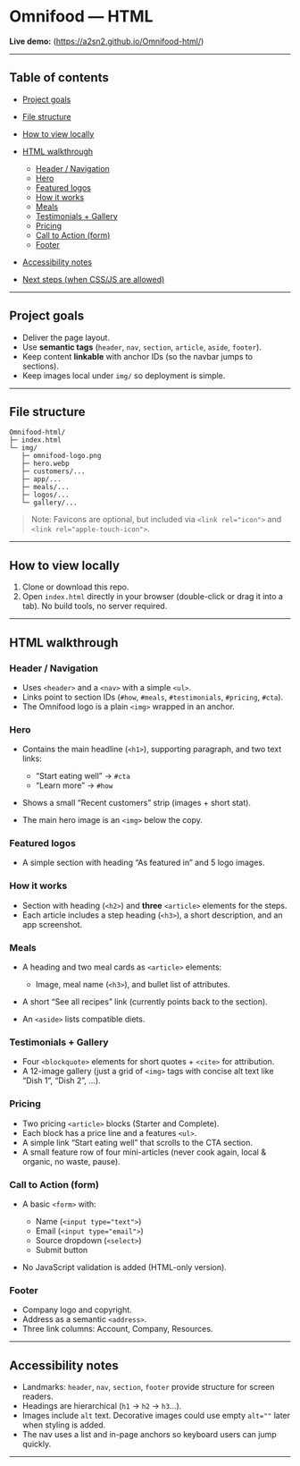 # Omnifood — HTML

**Live demo:** (https://a2sn2.github.io/Omnifood-html/)

---

## Table of contents

* [Project goals](#project-goals)
* [File structure](#file-structure)
* [How to view locally](#how-to-view-locally)
* [HTML walkthrough](#html-walkthrough)

  * [Header / Navigation](#header--navigation)
  * [Hero](#hero)
  * [Featured logos](#featured-logos)
  * [How it works](#how-it-works)
  * [Meals](#meals)
  * [Testimonials + Gallery](#testimonials--gallery)
  * [Pricing](#pricing)
  * [Call to Action (form)](#call-to-action-form)
  * [Footer](#footer)
* [Accessibility notes](#accessibility-notes)
* [Next steps (when CSS/JS are allowed)](#next-steps-when-cssjs-are-allowed)

---

## Project goals

* Deliver the page layout.
* Use **semantic tags** (`header`, `nav`, `section`, `article`, `aside`, `footer`).
* Keep content **linkable** with anchor IDs (so the navbar jumps to sections).
* Keep images local under `img/` so deployment is simple.

---

## File structure

```
Omnifood-html/
├─ index.html          
└─ img/                
   ├─ omnifood-logo.png
   ├─ hero.webp
   ├─ customers/...
   ├─ app/...
   ├─ meals/...
   ├─ logos/...
   └─ gallery/...
```

> Note: Favicons are optional, but included via `<link rel="icon">` and `<link rel="apple-touch-icon">`.

---

## How to view locally

1. Clone or download this repo.
2. Open `index.html` directly in your browser (double-click or drag it into a tab).
   No build tools, no server required.

---

## HTML walkthrough

### Header / Navigation

* Uses `<header>` and a `<nav>` with a simple `<ul>`.
* Links point to section IDs (`#how`, `#meals`, `#testimonials`, `#pricing`, `#cta`).
* The Omnifood logo is a plain `<img>` wrapped in an anchor.

### Hero

* Contains the main headline (`<h1>`), supporting paragraph, and two text links:

  * “Start eating well” → `#cta`
  * “Learn more” → `#how`
* Shows a small “Recent customers” strip (images + short stat).
* The main hero image is an `<img>` below the copy.

### Featured logos

* A simple section with heading “As featured in” and 5 logo images.

### How it works

* Section with heading (`<h2>`) and **three** `<article>` elements for the steps.
* Each article includes a step heading (`<h3>`), a short description, and an app screenshot.

### Meals

* A heading and two meal cards as `<article>` elements:

  * Image, meal name (`<h3>`), and bullet list of attributes.
* A short “See all recipes” link (currently points back to the section).
* An `<aside>` lists compatible diets.

### Testimonials + Gallery

* Four `<blockquote>` elements for short quotes + `<cite>` for attribution.
* A 12-image gallery (just a grid of `<img>` tags with concise alt text like “Dish 1”, “Dish 2”, …).

### Pricing

* Two pricing `<article>` blocks (Starter and Complete).
* Each block has a price line and a features `<ul>`.
* A simple link “Start eating well” that scrolls to the CTA section.
* A small feature row of four mini-articles (never cook again, local & organic, no waste, pause).

### Call to Action (form)

* A basic `<form>` with:

  * Name (`<input type="text">`)
  * Email (`<input type="email">`)
  * Source dropdown (`<select>`)
  * Submit button
* No JavaScript validation is added (HTML-only version).

### Footer

* Company logo and copyright.
* Address as a semantic `<address>`.
* Three link columns: Account, Company, Resources.

---

## Accessibility notes

* Landmarks: `header`, `nav`, `section`, `footer` provide structure for screen readers.
* Headings are hierarchical (`h1` → `h2` → `h3`…).
* Images include `alt` text. Decorative images could use empty `alt=""` later when styling is added.
* The nav uses a list and in-page anchors so keyboard users can jump quickly.

---


